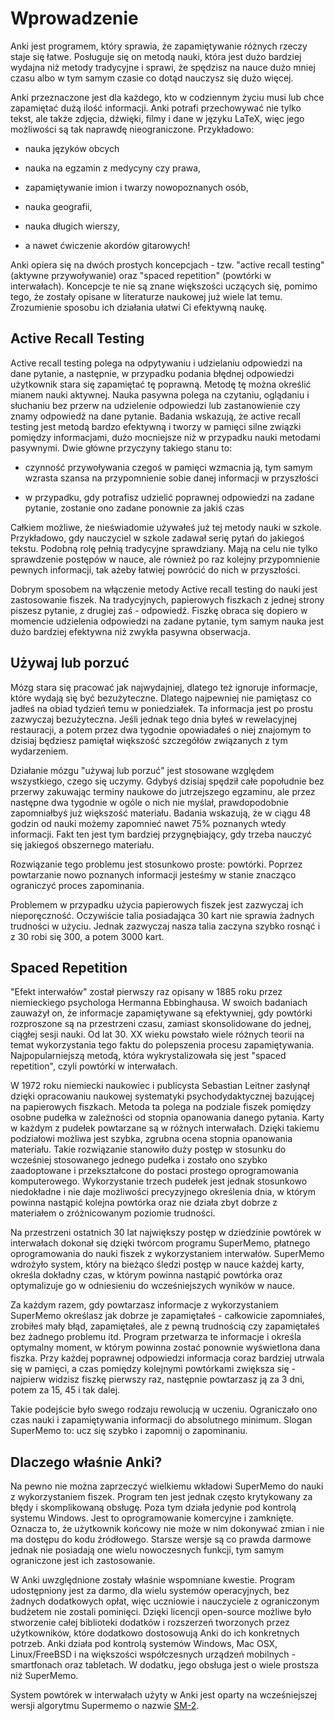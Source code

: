 # Wprowadzenie

Anki jest programem, który sprawia, że zapamiętywanie różnych rzeczy staje się łatwe. Posługuje się on metodą nauki, która jest dużo bardziej wydajna niż metody tradycyjne i sprawi, że spędzisz na nauce dużo mniej czasu albo w tym samym czasie co dotąd nauczysz się dużo więcej.

Anki przeznaczone jest dla każdego, kto w codziennym życiu musi lub chce zapamiętać dużą ilość informacji. Anki potrafi przechowywać nie tylko tekst, ale także zdjęcia, dźwięki, filmy i dane w języku LaTeX, więc jego możliwości są tak naprawdę nieograniczone. Przykładowo:

-   nauka języków obcych

-   nauka na egzamin z medycyny czy prawa,

-   zapamiętywanie imion i twarzy nowopoznanych osób,

-   nauka geografii,

-   nauka długich wierszy,

-   a nawet ćwiczenie akordów gitarowych!

Anki opiera się na dwóch prostych koncepcjach - tzw. "active recall testing" (aktywne przywoływanie) oraz "spaced repetition" (powtórki w interwałach). Koncepcje te nie są znane większości uczących się, pomimo tego, że zostały opisane w literaturze naukowej już wiele lat temu. Zrozumienie sposobu ich działania ułatwi Ci efektywną naukę.

Active Recall Testing
---------------------

Active recall testing polega na  odpytywaniu i udzielaniu odpowiedzi na dane pytanie, a następnie, w przypadku podania błędnej odpowiedzi użytkownik stara się zapamiętać tę poprawną. Metodę tę można określić mianem nauki aktywnej. Nauka pasywna polega na czytaniu, oglądaniu i słuchaniu bez przerw na udzielenie odpowiedzi lub zastanowienie czy znamy odpowiedź na dane pytanie. Badania wskazują, że active recall testing jest metodą bardzo efektywną i tworzy w pamięci silne związki pomiędzy informacjami, dużo mocniejsze niż w przypadku nauki metodami pasywnymi. Dwie główne przyczyny takiego stanu to:

-   czynność przywoływania czegoś w pamięci wzmacnia ją, tym samym wzrasta szansa na przypomnienie sobie danej informacji w przyszłości

-   w przypadku, gdy potrafisz udzielić poprawnej odpowiedzi na zadane pytanie, zostanie ono zadane ponownie za jakiś czas

Całkiem możliwe, że nieświadomie używałeś już tej metody nauki w szkole. Przykładowo, gdy nauczyciel w szkole zadawał serię pytań do jakiegoś tekstu. Podobną rolę pełnią tradycyjne sprawdziany. Mają na celu nie tylko sprawdzenie postępów w nauce, ale również po raz kolejny przypomnienie pewnych informacji, tak ażeby łatwiej powrócić do nich w przyszłości.

Dobrym sposobem na włączenie metody Active recall testing do nauki jest zastosowanie fiszek. Na tradycyjnych, papierowych fiszkach z jednej strony piszesz pytanie, z drugiej zaś - odpowiedź. Fiszkę obraca się dopiero w momencie udzielenia odpowiedzi na zadane pytanie, tym samym nauka jest dużo bardziej efektywna niż zwykła pasywna obserwacja.

Używaj lub porzuć
-----------------

Mózg stara się pracować jak najwydajniej, dlatego też ignoruje informacje, które wydają się być bezużyteczne. Dlatego najpewniej nie pamiętasz co jadłeś na obiad tydzień temu w poniedziałek. Ta informacja jest po prostu zazwyczaj bezużyteczna. Jeśli jednak tego dnia byłeś w rewelacyjnej restauracji, a potem przez dwa tygodnie opowiadałeś o niej znajomym to dzisiaj będziesz pamiętał większość szczegółów związanych z tym wydarzeniem.

Działanie mózgu "używaj lub porzuć" jest stosowane względem wszystkiego, czego się uczymy. Gdybyś dzisiaj spędził całe popołudnie bez przerwy zakuwając terminy naukowe do jutrzejszego egzaminu, ale przez następne dwa tygodnie w ogóle o nich nie myślał, prawdopodobnie zapomniałbyś już większość materiału. Badania wskazują, że w ciągu 48 godzin od nauki możemy zapomnieć nawet 75% poznanych wtedy informacji. Fakt ten jest tym bardziej przygnębiający, gdy trzeba nauczyć się jakiegoś obszernego materiału.

Rozwiązanie tego problemu jest stosunkowo proste: powtórki. Poprzez powtarzanie nowo poznanych informacji jesteśmy w stanie znacząco ograniczyć proces zapominania.

Problemem w przypadku użycia papierowych fiszek jest zazwyczaj ich nieporęczność. Oczywiście talia posiadająca 30 kart nie sprawia żadnych trudności w użyciu. Jednak zazwyczaj nasza talia zaczyna szybko rosnąć i z 30 robi się 300, a potem 3000 kart.

Spaced Repetition
-----------------

"Efekt interwałów" został pierwszy raz opisany w 1885 roku przez niemieckiego psychologa Hermanna Ebbinghausa. W swoich badaniach zauważył on, że informacje zapamiętywane są efektywniej, gdy powtórki rozproszone są na przestrzeni czasu, zamiast skonsolidowane do jednej, ciągłej sesji nauki. Od lat 30. XX wieku powstało wiele różnych teorii na temat wykorzystania tego faktu do polepszenia procesu zapamiętywania. Najpopularniejszą metodą, która wykrystalizowała się jest "spaced repetition", czyli powtórki w interwałach.

W 1972 roku niemiecki naukowiec i publicysta Sebastian Leitner zasłynął dzięki opracowaniu naukowej systematyki psychodydaktycznej bazującej na papierowych fiszkach. Metoda ta polega na podziale fiszek pomiędzy osobne pudełka w zależności od stopnia opanowania danego pytania. Karty w każdym z pudełek powtarzane są w różnych interwałach. Dzięki takiemu podziałowi możliwa jest szybka, zgrubna ocena stopnia opanowania materiału. Takie rozwiązanie stanowiło duży postęp w stosunku do wcześniej stosowanego jednego pudełka i zostało ono szybko zaadoptowane i przekształcone do postaci prostego oprogramowania komputerowego. Wykorzystanie trzech pudełek jest jednak stosunkowo niedokładne i nie daje możliwości precyzyjnego określenia dnia, w którym powinna nastąpić kolejna powtórka oraz nie działa zbyt dobrze z materiałem o zróżnicowanym poziomie trudności.

Na przestrzeni ostatnich 30 lat największy postęp w dziedzinie powtórek w interwałach dokonał się dzięki twórcom programu SuperMemo, płatnego oprogramowania do nauki fiszek z wykorzystaniem interwałów. SuperMemo wdrożyło system, który na bieżąco śledzi postęp w nauce każdej karty, określa dokładny czas, w którym powinna nastąpić powtórka oraz optymalizuje go w odniesieniu do wcześniejszych wyników w nauce.

Za każdym razem, gdy powtarzasz informacje z wykorzystaniem SuperMemo określasz jak dobrze 
je zapamiętałeś - całkowicie zapomniałeś, zrobiłeś mały błąd, zapamiętałeś, ale z pewną 
trudnością czy zapamiętałeś bez żadnego problemu itd. Program przetwarza te informacje i 
określa optymalny moment, w którym powinna zostać ponownie wyświetlona dana fiszka. Przy 
każdej poprawnej odpowiedzi informacja coraz bardziej utrwala się w pamięci, a czas 
pomiędzy kolejnymi powtórkami zwiększa się - najpierw widzisz fiszkę pierwszy raz, 
następnie powtarzasz ją za 3 dni, potem za 15, 45 i tak dalej.

Takie podejście było swego rodzaju rewolucją w uczeniu. Ograniczało ono czas nauki i 
zapamiętywania informacji do absolutnego minimum. Slogan SuperMemo to: ucz się szybko i 
zapomnij o zapominaniu.

Dlaczego właśnie Anki?
---------

Na pewno nie można zaprzeczyć wielkiemu wkładowi SuperMemo do nauki z wykorzystaniem fiszek. Program ten jest jednak często krytykowany za błędy i skomplikowaną obsługę. Poza tym działa jedynie pod kontrolą systemu Windows. Jest to oprogramowanie komercyjne i zamknięte. Oznacza to, że użytkownik końcowy nie może w nim dokonywać zmian i nie ma dostępu do kodu źródłowego. Starsze wersje są co prawda darmowe jednak nie posiadają one wielu nowoczesnych funkcji, tym samym ograniczone jest ich zastosowanie.

W Anki uwzględnione zostały właśnie wspomniane kwestie. Program udostępniony jest za darmo, dla wielu systemów operacyjnych, bez żadnych dodatkowych opłat, więc uczniowie i nauczyciele z ograniczonym budżetem nie zostali pominięci. Dzięki licencji open-source możliwe było stworzenie całej biblioteki dodatków i rozszerzeń tworzonych przez użytkowników, które dodatkowo dostosowują Anki do ich konkretnych potrzeb. Anki działa pod kontrolą systemów Windows, Mac OSX, Linux/FreeBSD i na większości współczesnych urządzeń mobilnych - smartfonach oraz tabletach. W dodatku, jego obsługa jest o wiele prostsza niż SuperMemo.

System powtórek w interwałach użyty w Anki jest oparty na wcześniejszej wersji algorytmu Supermemo o nazwie [SM-2](faqs.md).

